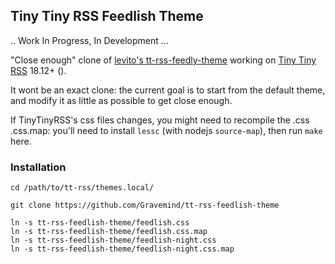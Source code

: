 ## Tiny Tiny RSS Feedlish Theme

.. Work In Progress, In Development ...

"Close enough" clone of [levito's tt-rss-feedly-theme](https://github.com/levito/tt-rss-feedly-theme) working on
[Tiny Tiny RSS](https://tt-rss.org/) 18.12+ ().

It wont be an exact clone: the current goal is to start from the default theme,
and modify it as little as possible to get close enough.

If TinyTinyRSS's css files changes, you might need to recompile the .css
.css.map: you'll need to install `lessc` (with nodejs `source-map`), then run
`make` here.

### Installation

```
cd /path/to/tt-rss/themes.local/

git clone https://github.com/Gravemind/tt-rss-feedlish-theme

ln -s tt-rss-feedlish-theme/feedlish.css
ln -s tt-rss-feedlish-theme/feedlish.css.map
ln -s tt-rss-feedlish-theme/feedlish-night.css
ln -s tt-rss-feedlish-theme/feedlish-night.css.map
```
